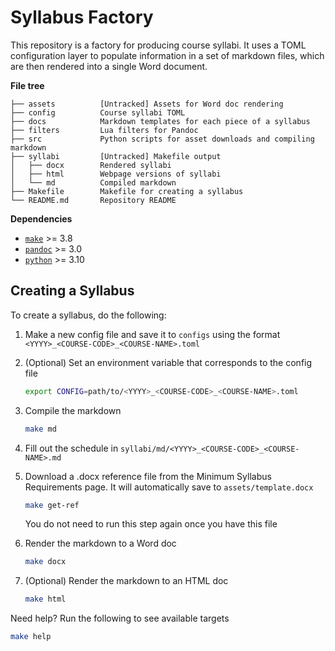 Syllabus Factory
================

This repository is a factory for producing course syllabi. It uses a TOML
configuration layer to populate information in a set of markdown files, which
are then rendered into a single Word document.

**File tree**

```
├── assets          [Untracked] Assets for Word doc rendering
├── config          Course syllabi TOML
├── docs            Markdown templates for each piece of a syllabus
├── filters         Lua filters for Pandoc
├── src             Python scripts for asset downloads and compiling markdown
├── syllabi         [Untracked] Makefile output
│   ├── docx        Rendered syllabi
│   ├── html        Webpage versions of syllabi
│   └── md          Compiled markdown
├── Makefile        Makefile for creating a syllabus
└── README.md       Repository README
```

**Dependencies**

+ [`make`][make] >= 3.8
+ [`pandoc`][pandoc] >= 3.0
+ [`python`][python] >= 3.10

[make]: https://www.gnu.org/software/make
[pandoc]: https://pandoc.org
[python]: https://www.python.org


Creating a Syllabus
-------------------

To create a syllabus, do the following:

1. Make a new config file and save it to `configs` using the format
   `<YYYY>_<COURSE-CODE>_<COURSE-NAME>.toml`

2. (Optional) Set an environment variable that corresponds to the config file
   ```sh
   export CONFIG=path/to/<YYYY>_<COURSE-CODE>_<COURSE-NAME>.toml
   ```

3. Compile the markdown
   ```sh
   make md
   ```

4. Fill out the schedule in `syllabi/md/<YYYY>_<COURSE-CODE>_<COURSE-NAME>.md`

5. Download a .docx reference file from the Minimum Syllabus Requirements page.
   It will automatically save to `assets/template.docx`
   ```sh
   make get-ref
   ```
   You do not need to run this step again once you have this file

6. Render the markdown to a Word doc
   ```sh
   make docx
   ```

7. (Optional) Render the markdown to an HTML doc
   ```sh
   make html
   ```

Need help? Run the following to see available targets

```sh
make help
```

